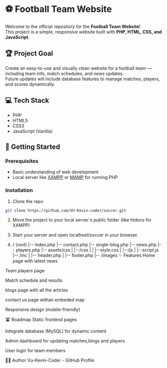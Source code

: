 # ⚽ Football Team Website

Welcome to the official repository for the **Football Team Website**!  
This project is a simple, responsive website built with **PHP, HTML, CSS, and JavaScript**.

## 🏆 Project Goal
Create an easy-to-use and visually clean website for a football team — including team info, match schedules, and news updates.  
Future updates will include database features to manage matches, players, and scores dynamically.

## 💻 Tech Stack
- PHP
- HTML5
- CSS3
- JavaScript (Vanilla)

## 🚀 Getting Started

### Prerequisites
- Basic understanding of web development
- Local server like [XAMPP](https://www.apachefriends.org/index.html) or [MAMP](https://www.mamp.info/en/) for running PHP

### Installation

1. Clone the repo
```bash
git clone https://github.com/VU-Kevin-coder/soccer.git
```
2. Move the project to your local server's public folder (like htdocs for XAMPP)

3. Start your server and open localhost/soccer in your browser.
4. / (root)
|-- index.php
|-- contact.php
|-- single-blog.php
|-- news.php
|-- players.php
|-- assets/css
|   |--/css 
|   |   |--style.css
|   |--/js
|        |--script.js
|-- /inc
|   |-- header.php
|   |-- footer.php
|-- /images
✨ Features
Home page with latest news

Team players page

Match schedule and results

blogs page with all the articles

contact us page withan embeded map

Responsive design (mobile-friendly)

🛣️ Roadmap
 Static frontend pages

 Integrate database (MySQL) for dynamic content

 Admin dashboard for updating matches,blogs and players

 User login for team members

🧑‍💻 Author
Vu-Kevin-Coder - GitHub Profile
